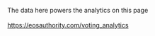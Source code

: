 The data here powers the analytics on this page
<br><br>
<a href="https://eosauthority.com/voting_analytics">https://eosauthority.com/voting_analytics</a>
